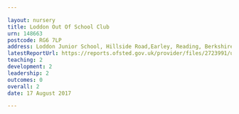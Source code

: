 ```yaml
---

layout: nursery
title: Loddon Out Of School Club
urn: 148663
postcode: RG6 7LP
address: Loddon Junior School, Hillside Road,Earley, Reading, Berkshire, RG6 7LP
latestReportUrl: https://reports.ofsted.gov.uk/provider/files/2723991/urn/148663.pdf
teaching: 2
development: 2
leadership: 2
outcomes: 0
overall: 2
date: 17 August 2017

---
```

